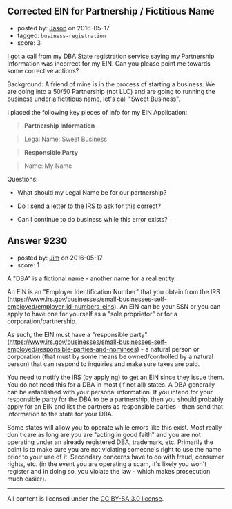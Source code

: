 ## Corrected EIN for Partnership / Fictitious Name

- posted by: [Jason](https://stackexchange.com/users/1221210/jason) on 2016-05-17
- tagged: `business-registration`
- score: 3

I got a call from my DBA State registration service saying my Partnership Information was incorrect for my EIN.  Can you please point me towards some corrective actions?

Background:
A friend of mine is in the process of starting a business.  We are going into a 50/50 Partnership (not LLC) and are going to running the business under a fictitious name, let's call "Sweet Business".

I placed the following key pieces of info for my EIN Application:

> **Partnership Information** 

> Legal Name: Sweet Business

> **Responsible Party**

> Name: My Name

Questions:

* What should my Legal Name be for our partnership?

* Do I send a letter to the IRS to ask for this correct?

* Can I continue to do business while this error exists?


## Answer 9230

- posted by: [Jim](https://stackexchange.com/users/351236/jim) on 2016-05-17
- score: 1

A "DBA" is a fictional name - another name for a real entity. 

An EIN is an "Employer Identification Number" that you obtain from the IRS (https://www.irs.gov/businesses/small-businesses-self-employed/employer-id-numbers-eins). An EIN can be your SSN or you can apply to have one for yourself as a "sole proprietor" or for a corporation/partnership.

As such, the EIN must have a "responsible party" (https://www.irs.gov/businesses/small-businesses-self-employed/responsible-parties-and-nominees) - a natural person or corporation (that must by some means be owned/controlled by a natural person) that can respond to inquiries and make sure taxes are paid.

You need to notify the IRS (by applying) to get an EIN since they issue them. You do not need this for a DBA in most (if not all) states. A DBA generally can be established with your personal information. If you intend for your responsible party for the DBA to be a partnership, then you should probably apply for an EIN and list the partners as responsible parties - then send that information to the state for your DBA. 

Some states will allow you to operate while errors like this exist. Most really don't care as long are you are "acting in good faith" and you are not operating under an already registered DBA, trademark, etc. Primarily the point is to make sure you are not violating someone's right to use the name prior to your use of it. Secondary concerns have to do with fraud, consumer rights, etc. (in the event you are operating a scam, it's likely you won't register and in doing so, you violate the law - which makes prosecution much easier).



---

All content is licensed under the [CC BY-SA 3.0 license](https://creativecommons.org/licenses/by-sa/3.0/).
